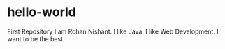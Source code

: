 # hello-world
First Repository
I am Rohan Nishant.
I like Java.
I like Web Development.
I want to be the best.
